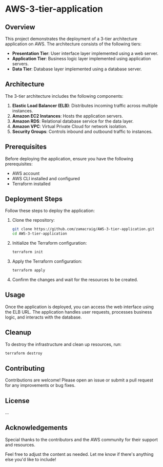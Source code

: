 # AWS-3-tier-application

## Overview
This project demonstrates the deployment of a 3-tier architecture application on AWS. The architecture consists of the following tiers:
- **Presentation Tier**: User interface layer implemented using a web server.
- **Application Tier**: Business logic layer implemented using application servers.
- **Data Tier**: Database layer implemented using a database server.

## Architecture
The 3-tier architecture includes the following components:
1. **Elastic Load Balancer (ELB)**: Distributes incoming traffic across multiple instances.
2. **Amazon EC2 Instances**: Hosts the application servers.
3. **Amazon RDS**: Relational database service for the data layer.
4. **Amazon VPC**: Virtual Private Cloud for network isolation.
5. **Security Groups**: Controls inbound and outbound traffic to instances.

## Prerequisites
Before deploying the application, ensure you have the following prerequisites:
- AWS account
- AWS CLI installed and configured
- Terraform installed

## Deployment Steps
Follow these steps to deploy the application:

1. Clone the repository:
   ```bash
   git clone https://github.com/zamacraig/AWS-3-tier-application.git
   cd AWS-3-tier-application

2. Initialize the Terraform configuration:

   ```bash
   terraform init

3. Apply the Terraform configuration:

   ```bash
   terraform apply

4. Confirm the changes and wait for the resources to be created.

## Usage
Once the application is deployed, you can access the web interface using the ELB URL. The application handles user requests, processes business logic, and interacts with the database.

## Cleanup
To destroy the infrastructure and clean up resources, run:
   
   ```bash
   terraform destroy
   ```

## Contributing
Contributions are welcome! Please open an issue or submit a pull request for any improvements or bug fixes.

## License
...

## Acknowledgements
Special thanks to the contributors and the AWS community for their support and resources.

Feel free to adjust the content as needed. Let me know if there's anything else you'd like to include!
